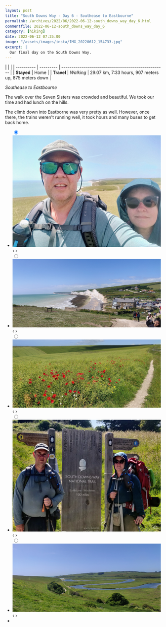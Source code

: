 ```yaml
---
layout: post
title: "South Downs Way - Day 6 - Southease to Eastbourne"
permalink: /archives/2022/06/2022-06-12-south_downs_way_day_6.html
commentfile: 2022-06-12-south_downs_way_day_6
category: [hiking]
date: 2022-06-12 07:25:00
image: "/assets/images/insta/IMG_20220612_154733.jpg"
excerpt: |
  Our final day on the South Downs Way.
---
```


|            |           |
| ---------- | --------- | ---------------------------------------------------- |
| **Stayed** | Home      |
| **Travel** | _Walking_ | 29.07 km, 7:33 hours, 907 meters up, 875 meters down |

_Southease to Eastbourne_

The walk over the Seven Sisters was crowded and beautiful. We took our time and had lunch on the hills.

The climb down into Eastborne was very pretty as well. However, once there, the trains weren't running well, it took hours and many buses to get back home.

<ul class="slides">
    <input type="radio" name="radio-btn" id="img-1" checked="checked" />
    <li class="slide-container">
        <div class="slide">
          <a href="/assets/images/insta/IMG_20220612_125405.jpg"><img src="/assets/images/insta/IMG_20220612_125405.jpg" /></a>
        </div>
        <div class="nav">
             <label for="img-5" class="prev">&#x2039;</label>
             <label for="img-2" class="next">&#x203a;</label>
         </div>
    </li>    <input type="radio" name="radio-btn" id="img-2"  />
    <li class="slide-container">
        <div class="slide">
          <a href="/assets/images/insta/IMG_20220612_142648.jpg"><img src="/assets/images/insta/IMG_20220612_142648.jpg" /></a>
        </div>
        <div class="nav">
             <label for="img-1" class="prev">&#x2039;</label>
             <label for="img-3" class="next">&#x203a;</label>
         </div>
    </li>    <input type="radio" name="radio-btn" id="img-3"  />
    <li class="slide-container">
        <div class="slide">
          <a href="/assets/images/insta/IMG_20220612_095645.jpg"><img src="/assets/images/insta/IMG_20220612_095645.jpg" /></a>
        </div>
        <div class="nav">
             <label for="img-2" class="prev">&#x2039;</label>
             <label for="img-4" class="next">&#x203a;</label>
         </div>
    </li>    <input type="radio" name="radio-btn" id="img-4"  />
    <li class="slide-container">
        <div class="slide">
          <a href="/assets/images/insta/IMG_20220612_154733.jpg"><img src="/assets/images/insta/IMG_20220612_154733.jpg" /></a>
        </div>
        <div class="nav">
             <label for="img-3" class="prev">&#x2039;</label>
             <label for="img-5" class="next">&#x203a;</label>
         </div>
    </li>
    <input type="radio" name="radio-btn" id="img-5" />
    <li class="slide-container">
        <div class="slide">
          <a href="/assets/images/insta/IMG_20220612_121949.jpg"><img src="/assets/images/insta/IMG_20220612_121949.jpg" /></a>
        </div>
        <div class="nav">
             <label for="img-4" class="prev">&#x2039;</label>
             <label for="img-1" class="next">&#x203a;</label>
         </div>
    </li>
  <li class="nav-dots">
      <label for="img-1" class="nav-dot" id="img-dot-1"></label>      <label for="img-2" class="nav-dot" id="img-dot-2"></label>      <label for="img-3" class="nav-dot" id="img-dot-3"></label>      <label for="img-4" class="nav-dot" id="img-dot-4"></label>
      <label for="img-5" class="nav-dot" id="img-dot-5"></label>
  </li>
</ul>
